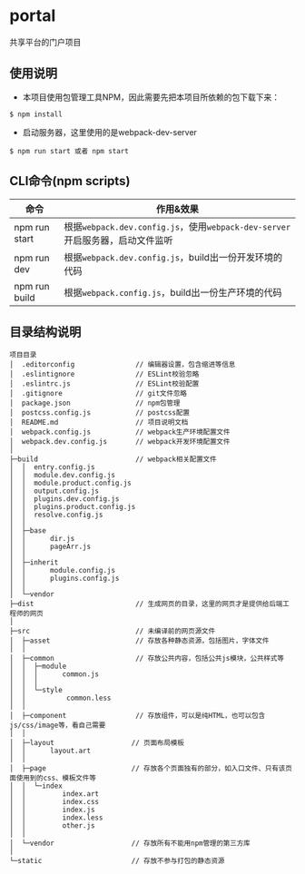 # portal

共享平台的门户项目

## 使用说明

- 本项目使用包管理工具NPM，因此需要先把本项目所依赖的包下载下来：
```
$ npm install
```

- 启动服务器，这里使用的是webpack-dev-server
```
$ npm run start 或者 npm start
```

## CLI命令(npm scripts)

命令|作用&效果
----|--------
npm run start|根据`webpack.dev.config.js`，使用`webpack-dev-server`开启服务器，启动文件监听
npm run dev|根据`webpack.dev.config.js`，build出一份开发环境的代码
npm run build|根据`webpack.config.js`，build出一份生产环境的代码


## 目录结构说明

```
项目目录
│  .editorconfig               // 编辑器设置，包含缩进等信息
│  .eslintignore               // ESLint校验忽略
│  .eslintrc.js                // ESLint校验配置
│  .gitignore                  // git文件忽略
│  package.json                // npm包管理
│  postcss.config.js           // postcss配置
│  README.md                   // 项目说明文档
│  webpack.config.js           // webpack生产环境配置文件
│  webpack.dev.config.js       // webpack开发环境配置文件
│  
├─build                        // webpack相关配置文件
│  │  entry.config.js
│  │  module.dev.config.js
│  │  module.product.config.js
│  │  output.config.js
│  │  plugins.dev.config.js
│  │  plugins.product.config.js
│  │  resolve.config.js
│  │  
│  ├─base
│  │      dir.js
│  │      pageArr.js
│  │      
│  ├─inherit
│  │      module.config.js
│  │      plugins.config.js
│  │      
│  └─vendor
├─dist                         // 生成网页的目录，这里的网页才是提供给后端工程师的网页
│              
├─src                          // 未编译前的网页源文件
│  ├─asset                     // 存放各种静态资源，包括图片，字体文件
│  │          
│  ├─common                    // 存放公共内容，包括公共js模块，公共样式等
│  │  ├─module
│  │  │      common.js
│  │  │      
│  │  └─style
│  │          common.less
│  │          
│  ├─component                 // 存放组件，可以是纯HTML，也可以包含js/css/image等，看自己需要
│  │          
│  ├─layout                   // 页面布局模板
│  │      layout.art
│  │      
│  ├─page                     // 存放各个页面独有的部分，如入口文件、只有该页面使用到的css、模板文件等
│  │  └─index
│  │         index.art
│  │         index.css
│  │         index.js
│  │         index.less
│  │         other.js
│  │              
│  └─vendor                   // 存放所有不能用npm管理的第三方库
│      
└─static                      // 存放不参与打包的静态资源

```
